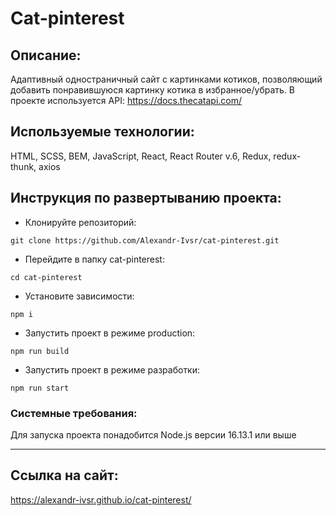 # Cat-pinterest
## Описание:
Адаптивный одностраничный сайт с картинками котиков, позволяющий добавить понравившуюся картинку котика в избранное/убрать. 
В проекте используется API: https://docs.thecatapi.com/
## Используемые технологии:
HTML, SCSS, BEM, JavaScript, React, React Router v.6, Redux, redux-thunk, axios
## Инструкция по развертыванию проекта:
+ Клонируйте репозиторий:
```
git clone https://github.com/Alexandr-Ivsr/cat-pinterest.git
```
+ Перейдите в папку cat-pinterest:
```
cd cat-pinterest
```

+ Установите зависимости:
```
npm i
```
+ Запустить проект в режиме production:
```
npm run build
```
+ Запустить проект в режиме разработки:
```
npm run start
```
### Системные требования:
Для запуска проекта понадобится Node.js версии 16.13.1 или выше
___
## Ссылка на сайт:
https://alexandr-ivsr.github.io/cat-pinterest/
